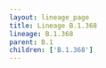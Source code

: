 ```yaml
---
layout: lineage_page
title: Lineage B.1.368
lineage: B.1.368
parent: B.1
children: ['B.1.368']
---
```

